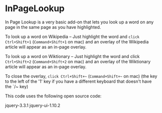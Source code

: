 # InPageLookup
In Page Lookup is a very basic add-on that lets you look up a word on any page in the same page as you have highlighted.  

To look up a word on Wikipedia – Just highlight the word and `click Ctrl+Shift+1` (`Command+Shift+1` on mac) and an overlay of the Wikipedia article will appear as an in-page overlay.

To look up a word on Wiktionary – Just highlight the word and click `Ctrl+Shift+2` (`Command+Shift+2` on mac) and an overlay of the Wiktionary article will appear as an in-page overlay.

To close the overlay, `click Ctrl+Shift+~` (`Command+Shift+~` on mac) (the key to the left of the '1' key if you have a different keyboard that doesn't have the \`/~ key)

This code uses the following open source code:

  jquery-3.3.1
  jquery-ui-1.10.2

